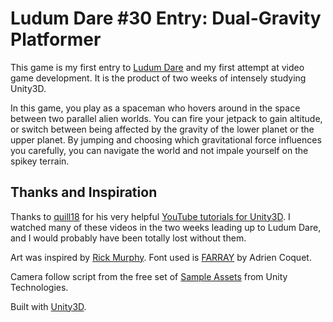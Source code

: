 # Ludum Dare #30 Entry: Dual-Gravity Platformer

This game is my first entry to [Ludum Dare](http://www.ludumdare.com/compo/) and my first attempt at video game development. It is the product of two weeks of intensely studying Unity3D.

In this game, you play as a spaceman who hovers around in the space between two parallel alien worlds. You can fire your jetpack to gain altitude, or switch between being affected by the gravity of the lower planet or the upper planet. By jumping and choosing which gravitational force influences you carefully, you can navigate the world and not impale yourself on the spikey terrain.

## Thanks and Inspiration

Thanks to [quill18](https://twitter.com/quill18) for his very helpful [YouTube tutorials for Unity3D](https://www.youtube.com/channel/UCPXOQq7PWh5OdCwEO60Y8jQ). I watched many of these videos in the two weeks leading up to Ludum Dare, and I would probably have been totally lost without them.

Art was inspired by [Rick Murphy](https://dribbble.com/rick). Font used is [FARRAY](https://www.behance.net/gallery/FARRAY-FONT-FREE-DOWNLOAD/14844917) by Adrien Coquet.

Camera follow script from the free set of [Sample Assets](https://www.assetstore.unity3d.com/en/#!/content/14474) from Unity Technologies.

Built with [Unity3D](http://unity3d.com/).